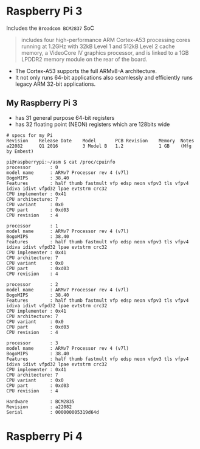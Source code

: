 # Raspberry Pi 3

Includes the `Broadcom BCM2837` SoC

> includes four high-performance ARM Cortex-A53 processing cores running at
> 1.2GHz with 32kB Level 1 and 512kB Level 2 cache memory, a VideoCore IV
> graphics processor, and is linked to a 1GB LPDDR2 memory module on the rear
> of the board.

* The Cortex-A53 supports the full ARMv8-A architecture.
* It not only runs 64-bit applications also seamlessly and efficiently runs legacy ARM 32-bit applications.


## My Raspberry Pi 3

* has 31 general purpose 64-bit registers
* has 32 floating point (NEON) registers which are 128bits wide


```
# specs for my Pi
Revision	Release Date	Model	    PCB Revision	Memory	Notes
a22082	    Q1 2016	        3 Model B	1.2	            1 GB	(Mfg by Embest)
```

```
pi@raspberrypi:~/asm $ cat /proc/cpuinfo
processor       : 0
model name      : ARMv7 Processor rev 4 (v7l)
BogoMIPS        : 38.40
Features        : half thumb fastmult vfp edsp neon vfpv3 tls vfpv4 idiva idivt vfpd32 lpae evtstrm crc32
CPU implementer : 0x41
CPU architecture: 7
CPU variant     : 0x0
CPU part        : 0xd03
CPU revision    : 4

processor       : 1
model name      : ARMv7 Processor rev 4 (v7l)
BogoMIPS        : 38.40
Features        : half thumb fastmult vfp edsp neon vfpv3 tls vfpv4 idiva idivt vfpd32 lpae evtstrm crc32
CPU implementer : 0x41
CPU architecture: 7
CPU variant     : 0x0
CPU part        : 0xd03
CPU revision    : 4

processor       : 2
model name      : ARMv7 Processor rev 4 (v7l)
BogoMIPS        : 38.40
Features        : half thumb fastmult vfp edsp neon vfpv3 tls vfpv4 idiva idivt vfpd32 lpae evtstrm crc32
CPU implementer : 0x41
CPU architecture: 7
CPU variant     : 0x0
CPU part        : 0xd03
CPU revision    : 4

processor       : 3
model name      : ARMv7 Processor rev 4 (v7l)
BogoMIPS        : 38.40
Features        : half thumb fastmult vfp edsp neon vfpv3 tls vfpv4 idiva idivt vfpd32 lpae evtstrm crc32
CPU implementer : 0x41
CPU architecture: 7
CPU variant     : 0x0
CPU part        : 0xd03
CPU revision    : 4

Hardware        : BCM2835
Revision        : a22082
Serial          : 000000005319d64d

```

# Raspberry Pi 4


